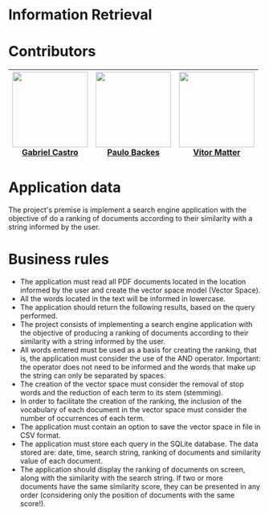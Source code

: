 # Information Retrieval

# Contributors
|<img src="https://avatars.githubusercontent.com/u/15840469?v=4" width=150px height=150px><br> [Gabriel Castro](https://github.com/gabcastro) | <img src="https://avatars.githubusercontent.com/u/22084856?v=4" width=150px height=150px><br> [Paulo Backes](https://github.com/JrBackes)| <img src="https://avatars1.githubusercontent.com/u/43481916?s=400&u=2683d479631afcd710a45ec6cae3e82ba1a846bf&v=4" width=150px height=150px><br> [Vitor Matter](https://github.com/vmatter) |
|---|---|--|

# Application data
The project's premise is implement a search engine application with the objective of do a ranking of documents according to their similarity with a string informed by the user.

# Business rules
- The application must read all PDF documents located in the location informed by the user and create the vector space model (Vector Space).
- All the words located in the text will be informed in lowercase.
- The application should return the following results, based on the query performed.
- The project consists of implementing a search engine application with the objective of producing a ranking of documents according to their similarity with a string informed by the user.
- All words entered must be used as a basis for creating the ranking, that is, the application must consider the use of the AND operator. Important: the operator does not need to be informed and the words that make up the string can only be separated by spaces.
- The creation of the vector space must consider the removal of stop words and the reduction of each term to its stem (stemming).
- In order to facilitate the creation of the ranking, the inclusion of the vocabulary of each document in the vector space must consider the number of occurrences of each term.
- The application must contain an option to save the vector space in file in CSV format.
- The application must store each query in the SQLite database. The data stored are: date, time, search string, ranking of documents and similarity value of each document.
- The application should display the ranking of documents on screen, along with the similarity with the search string. If two or more documents have the same similarity score, they can be presented in any order (considering only the position of documents with the same score!).
